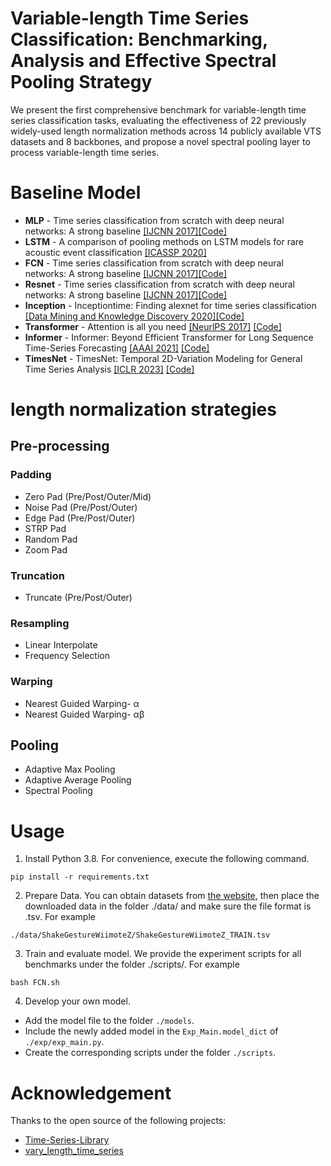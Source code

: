 # Variable-length Time Series Classification: Benchmarking, Analysis and Effective Spectral Pooling Strategy
We present the first comprehensive benchmark for variable-length time series classification tasks, evaluating the effectiveness of 22 previously widely-used length normalization methods across 14 publicly available VTS datasets and 8 backbones, and propose a novel spectral pooling layer to process variable-length time series.



# Baseline Model
- **MLP** - Time series classification from scratch with deep neural networks: A strong baseline [\[IJCNN 2017\]](https://arxiv.org/pdf/1611.06455.pdf)[\[Code\]](https://github.com/cauchyturing/UCR_Time_Series_Classification_Deep_Learning_Baseline)
- **LSTM** - A comparison of pooling methods on LSTM models for rare acoustic event classification [\[ICASSP 2020\]](https://arxiv.org/pdf/2002.06279.pdf)
- **FCN** - Time series classification from scratch with deep neural networks: A strong baseline [\[IJCNN 2017\]](https://arxiv.org/pdf/1611.06455.pdf)[\[Code\]](https://github.com/cauchyturing/UCR_Time_Series_Classification_Deep_Learning_Baseline)
- **Resnet** - Time series classification from scratch with deep neural networks: A strong baseline [\[IJCNN 2017\]](https://arxiv.org/pdf/1611.06455.pdf)[\[Code\]](https://github.com/cauchyturing/UCR_Time_Series_Classification_Deep_Learning_Baseline)
- **Inception** - Inceptiontime: Finding alexnet for time series classification [\[Data Mining and Knowledge Discovery 2020\]](https://arxiv.org/pdf/1909.04939.pdf)[\[Code\]](https://github.com/hfawaz/InceptionTime)
- **Transformer** - Attention is all you need [\[NeurlPS 2017\]](https://proceedings.neurips.cc/paper/2017/file/3f5ee243547dee91fbd053c1c4a845aa-Paper.pdf) [\[Code\]](https://github.com/thuml/Time-Series-Library/blob/main/models/Transformer.py)
- **Informer** - Informer: Beyond Efficient Transformer for Long Sequence Time-Series Forecasting  [\[AAAI 2021\]](https://ojs.aaai.org/index.php/AAAI/article/view/17325/17132) [\[Code\]](https://github.com/thuml/Time-Series-Library/blob/main/models/Informer.py)
- **TimesNet** - TimesNet: Temporal 2D-Variation Modeling for General Time Series Analysis [\[ICLR 2023\]](https://openreview.net/pdf?id=ju_Uqw384Oq) [\[Code\]](https://github.com/thuml/Time-Series-Library/blob/main/models/TimesNet.py)

# length normalization strategies
##  Pre-processing
### Padding
- Zero Pad (Pre/Post/Outer/Mid)
- Noise Pad (Pre/Post/Outer)
- Edge Pad (Pre/Post/Outer)
- STRP Pad
- Random Pad
- Zoom Pad

### Truncation
- Truncate (Pre/Post/Outer)

### Resampling
- Linear Interpolate
- Frequency Selection

### Warping
- Nearest Guided Warping- α
- Nearest Guided Warping- αβ

## Pooling
- Adaptive Max Pooling
- Adaptive Average Pooling
- Spectral Pooling

# Usage
1. Install Python 3.8. For convenience, execute the following command.

```
pip install -r requirements.txt
```
2. Prepare Data. You can obtain datasets from [the website](https://www.timeseriesclassification.com/dataset.php), then place the downloaded data in the folder ./data/ and make sure the file format is .tsv. For example

```
./data/ShakeGestureWiimoteZ/ShakeGestureWiimoteZ_TRAIN.tsv
```


3. Train and evaluate model. We provide the experiment scripts for all benchmarks under the folder ./scripts/. For example
```
bash FCN.sh
```

4. Develop your own model.
- Add the model file to the folder `./models`. 
- Include the newly added model in the `Exp_Main.model_dict` of `./exp/exp_main.py`.
- Create the corresponding scripts under the folder `./scripts`.

# Acknowledgement
Thanks to the open source of the following projects:

- [Time-Series-Library](https://github.com/thuml/Time-Series-Library)
- [vary_length_time_series](https://github.com/uchidalab/vary_length_time_series)
